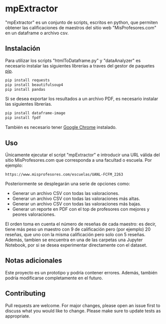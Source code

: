 # mpExtractor

"mpExtractor" es un conjunto de scripts, escritos en python, que permiten obtener las calificaciones de maestros del sitio web "MisProfesores.com" en un dataframe o archivo csv.

## Instalación

Para utilizar los scripts "htmlToDataframe.py" y "dataAnalyzer" es necesario instalar las siguientes librerías a traves del gestor de paquetes [pip](https://pip.pypa.io/en/stable/).

```bash
pip install requests 
pip install beautifulsoup4
pip install pandas 
```

Si se desea exportar los resultados a un archivo PDF, es necesario instalar las siguientes librerías.

```bash
pip install dataframe-image
pip install fpdf
```

También es necesario tener [Google Chrome](https://www.google.com/intl/es-419/chrome/) instalado. 

## Uso

Únicamente ejecutar el script "mpExtractor" e introducir una URL válida del sitio MisProfesores.com que corresponda a una facultad o escuela. Por ejemplo:

```
https://www.misprofesores.com/escuelas/UANL-FCFM_2263
```

Posteriormente se desplegarán una serie de opciones como:

- Generar un archivo CSV con todas las valoraciones.
- Generar un archivo CSV con todas las valoraciones más altas.
- Generar un archivo CSV con todas las valoraciones más bajas.
- Generar un reporte en PDF con el top de profesores con mejores y peores valoraciones.

El orden toma en cuenta el número de reseñas de cada maestro: es decir, tiene más peso un maestro con 9 de calificación pero (por ejemplo) 20 reseñas, que uno con la misma calificación pero solo con 5 reseñas. Además, tambien se encuentra en una de las carpetas una Jupyter Notebook, por si se desea experimentar directamente con el dataset. 

## Notas adicionales

Este proyecto es un prototipo y podría contener errores. Además, también podría modificarse completamente en el futuro.

## Contributing

Pull requests are welcome. For major changes, please open an issue first
to discuss what you would like to change. Please make sure to update tests as appropriate.


